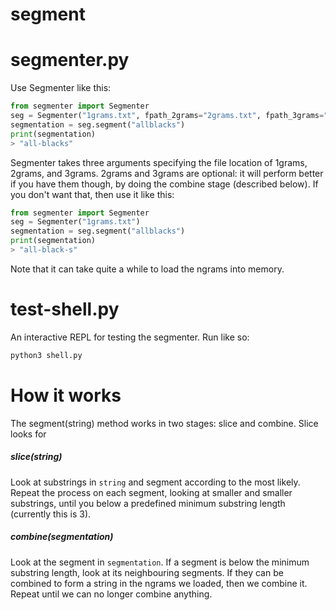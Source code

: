 # segment

segmenter.py
============

Use Segmenter like this:
```python
from segmenter import Segmenter
seg = Segmenter("1grams.txt", fpath_2grams="2grams.txt", fpath_3grams="3grams.txt")
segmentation = seg.segment("allblacks")
print(segmentation)
> "all-blacks"
```

Segmenter takes three arguments specifying the file location of 1grams, 2grams, and 3grams. 2grams and 3grams are optional: it will perform better if you have them though, by doing the combine stage (described below). If you don't want that, then use it like this:
```python
from segmenter import Segmenter
seg = Segmenter("1grams.txt")
segmentation = seg.segment("allblacks")
print(segmentation)
> "all-black-s"
```

Note that it can take quite a while to load the ngrams into memory.

test-shell.py
=============

An interactive REPL for testing the segmenter. Run like so:
```bash
python3 shell.py
```

How it works
============

The segment(string) method works in two stages: slice and combine. Slice looks for 

<h5>slice(string)</h5>
Look at substrings in <code>string</code> and segment according to the most likely. Repeat the process on each segment, looking at smaller and smaller substrings, until you below a predefined minimum substring length (currently this is 3).

<h5>combine(segmentation)</h5>
Look at the segment in <code>segmentation</code>. If a segment is below the minimum substring length, look at its neighbouring segments. If they can be combined to form a string in the ngrams we loaded, then we combine it. Repeat until we can no longer combine anything.
